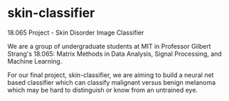 # skin-classifier
18.065 Project - Skin Disorder Image Classifier

We are a group of undergraduate students at MIT in Professor Gilbert Strang's 
18.065: Matrix Methods in Data Analysis, Signal Processing, and Machine Learning.

For our final project, skin-classifier, we are aiming to build a neural net
based classifier which can classify malignant versus benign melanoma which
may be hard to distinguish or know from an untrained eye.
